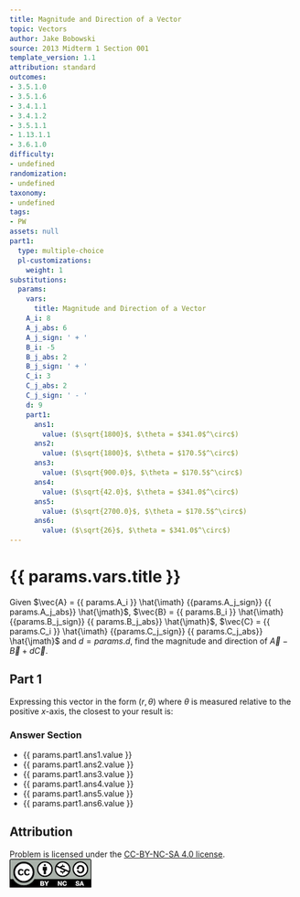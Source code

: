 ```yaml
---
title: Magnitude and Direction of a Vector
topic: Vectors
author: Jake Bobowski
source: 2013 Midterm 1 Section 001
template_version: 1.1
attribution: standard
outcomes:
- 3.5.1.0
- 3.5.1.6
- 3.4.1.1
- 3.4.1.2
- 3.5.1.1
- 1.13.1.1
- 3.6.1.0
difficulty:
- undefined
randomization:
- undefined
taxonomy:
- undefined
tags:
- PW
assets: null
part1:
  type: multiple-choice
  pl-customizations:
    weight: 1
substitutions:
  params:
    vars:
      title: Magnitude and Direction of a Vector
    A_i: 8
    A_j_abs: 6
    A_j_sign: ' + '
    B_i: -5
    B_j_abs: 2
    B_j_sign: ' + '
    C_i: 3
    C_j_abs: 2
    C_j_sign: ' - '
    d: 9
    part1:
      ans1:
        value: ($\sqrt{1800}$, $\theta = $341.0$^\circ$)
      ans2:
        value: ($\sqrt{1800}$, $\theta = $170.5$^\circ$)
      ans3:
        value: ($\sqrt{900.0}$, $\theta = $170.5$^\circ$)
      ans4:
        value: ($\sqrt{42.0}$, $\theta = $341.0$^\circ$)
      ans5:
        value: ($\sqrt{2700.0}$, $\theta = $170.5$^\circ$)
      ans6:
        value: ($\sqrt{26}$, $\theta = $341.0$^\circ$)
---
```

# {{ params.vars.title }}
Given $\vec{A} = {{ params.A_i }} \hat{\imath} {{params.A_j_sign}} {{ params.A_j_abs}} \hat{\jmath}$, $\vec{B} = {{ params.B_i }} \hat{\imath} {{params.B_j_sign}} {{ params.B_j_abs}} \hat{\jmath}$, $\vec{C} = {{ params.C_i }} \hat{\imath} {{params.C_j_sign}} {{ params.C_j_abs}} \hat{\jmath}$ and $d={{ params.d }}$, find the magnitude and direction of $\vec{A}-\vec{B}+d\vec{C}$.

## Part 1

Expressing this vector in the form $(r,\theta)$ where $\theta$ is measured relative to the positive $x$-axis, the closest to your result is:

### Answer Section

- {{ params.part1.ans1.value }}
- {{ params.part1.ans2.value }}
- {{ params.part1.ans3.value }}
- {{ params.part1.ans4.value }}
- {{ params.part1.ans5.value }}
- {{ params.part1.ans6.value }}

## Attribution

Problem is licensed under the [CC-BY-NC-SA 4.0 license](https://creativecommons.org/licenses/by-nc-sa/4.0/).<br> ![The Creative Commons 4.0 license requiring attribution-BY, non-commercial-NC, and share-alike-SA license.](https://raw.githubusercontent.com/firasm/bits/master/by-nc-sa.png)